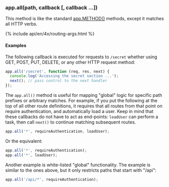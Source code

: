 <h3 id='app.all'>app.all(path, callback [, callback ...])</h3>

This method is like the standard [app.METHOD()](#app.METHOD) methods, except it matches all HTTP verbs.

{% include api/en/4x/routing-args.html %}

#### Examples

The following callback is executed for requests to `/secret` whether using GET, POST, PUT, DELETE, or any other HTTP request method:

```js
app.all('/secret', function (req, res, next) {
  console.log('Accessing the secret section ...');
  next(); // pass control to the next handler
});
```

The `app.all()` method is useful for mapping "global" logic for specific path prefixes or arbitrary matches. For example, if you put the following at the top of all other route definitions, it requires that all routes from that point on require authentication, and automatically load a user. Keep in mind that these callbacks do not have to act as end-points: `loadUser` can perform a task, then call `next()` to continue matching subsequent routes.

```js
app.all('*', requireAuthentication, loadUser);
```

Or the equivalent:

```js
app.all('*', requireAuthentication);
app.all('*', loadUser);
```

Another example is white-listed "global" functionality. The example is similar to the ones above, but it only restricts paths that start with "/api":

```js
app.all('/api/*', requireAuthentication);
```
